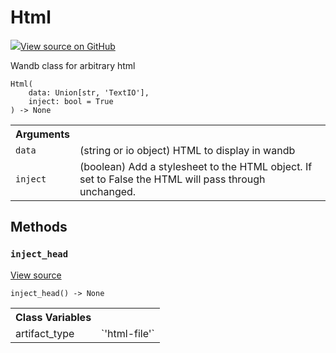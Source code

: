 # Html

<!-- Insert buttons and diff -->


[![](https://www.tensorflow.org/images/GitHub-Mark-32px.png)View source on GitHub](https://www.github.com/wandb/client/tree/master/wandb/sdk/data_types.py#L802-L892)




Wandb class for arbitrary html

<pre><code>Html(
    data: Union[str, 'TextIO'],
    inject: bool = True
) -> None</code></pre>



<!-- Placeholder for "Used in" -->


<!-- Tabular view -->
<table>
<tr><th>Arguments</th></tr>

<tr>
<td>
<code>data</code>
</td>
<td>
(string or io object) HTML to display in wandb
</td>
</tr><tr>
<td>
<code>inject</code>
</td>
<td>
(boolean) Add a stylesheet to the HTML object.  If set
to False the HTML will pass through unchanged.
</td>
</tr>
</table>



## Methods

<h3 id="inject_head"><code>inject_head</code></h3>

<a target="_blank" href="https://www.github.com/wandb/client/tree/master/wandb/sdk/data_types.py#L844-L859">View source</a>

<pre><code>inject_head() -> None</code></pre>








<!-- Tabular view -->
<table>
<tr><th>Class Variables</th></tr>

<tr>
<td>
artifact_type<a id="artifact_type"></a>
</td>
<td>
`'html-file'`
</td>
</tr>
</table>

